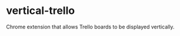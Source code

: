 vertical-trello
===============

Chrome extension that allows Trello boards to be displayed vertically.

